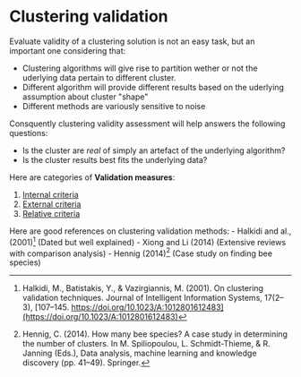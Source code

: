 # Clustering validation

Evaluate validity of a clustering solution is not an easy task, but an
important one considering that:

- Clustering algorithms will give rise to partition wether or not the uderlying data pertain to different cluster.
- Different algorithm will provide different results based on the uderlying assumption about cluster "shape"
- Different methods are variously sensitive to noise

Consquently clustering validity assessment will help answers the
following questions:
- Is the cluster are *real* of simply an artefact of the underlying algorithm?
- Is the cluster results best fits the underlying data?

Here are categories of **Validation measures**:
1. [Internal criteria](../10)
2. [External criteria](../20)
3. [Relative criteria](../27)


Here are good references on clustering validation methods:
    - Halkidi and al., (2001)[^ref1] (Dated but well explained)
    - Xiong and Li (2014) (Extensive reviews with comparison analysis)
    - Hennig (2014)[^ref3] (Case study on finding bee species) 

[^ref1]: Halkidi, M., Batistakis, Y., & Vazirgiannis, M. (2001). On clustering validation techniques. Journal of Intelligent Information Systems, 17(2–3), [107–145. https://doi.org/10.1023/A:1012801612483](https://doi.org/10.1023/A:1012801612483)
[^ref2]: Xiong, H., Li Z. (2014). Clustering Validation Measures. In Aggarwal, C. C. (ed.), Reddy C. K.. (2014). Data Clustering: Algorithms and Applications (First edition). Chapman and Hall/CRC.
[^ref3]: Hennig, C. (2014). How many bee species? A case study in determining the number of clusters. In M. Spiliopoulou, L. Schmidt-Thieme, & R. Janning (Eds.), Data analysis, machine learning and knowledge discovery (pp. 41–49). Springer.

